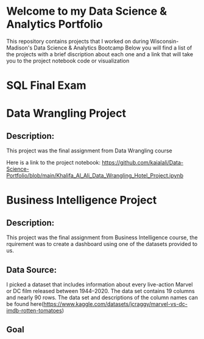 # Welcome to my Data Science & Analytics Portfolio
This repository contains projects that I worked on during Wisconsin-Madison's Data Science & Analytics Bootcamp
Below you will find a list of the projects with a brief discription about each one and a link that will take you to the project notebook code or visualization 

# SQL Final Exam


# Data Wrangling Project
## Description:
This project was the final assignment from Data Wrangling course

Here is a link to the project notebook: https://github.com/kaialali/Data-Science-Portfolio/blob/main/Khalifa_Al_Ali_Data_Wrangling_Hotel_Project.ipynb

# Business Intelligence Project
## Description: 
This project was the final assignment from Business Intelligence course, the rquirement was to create a dashboard using one of the datasets provided to us.
## Data Source: 
I picked a dataset that includes information about every live-action Marvel or DC film released between 1944–2020. The data set contains 19 columns and nearly 90 rows. The data set and descriptions of the column names can be found here(https://www.kaggle.com/datasets/jcraggy/marvel-vs-dc-imdb-rotten-tomatoes)
## Goal 
